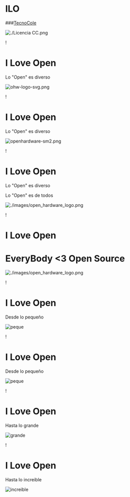 # ILO

###[TecnoCole](http://www.tecnocole.com)

![./Licencia CC.png](./images/Licencia_CC.png)

!

# I Love Open


Lo "Open" es diverso

![ohw-logo-svg.png](./images/ohw-logo-svg.png)

!

# I Love Open

Lo "Open" es diverso

![openhardware-sm2.png](./images/openhardware-sm2.jpg)

!

# I Love Open

Lo "Open" es diverso

Lo "Open" es de todos

![./images/open_hardware_logo.png](./images/open_hardware_logo.png)


!

# I Love Open

# EveryBody <3 Open Source

![./images/open_hardware_logo.png](./images/i_love_open_source.jpg)


!

# I Love Open

Desde lo pequeño

![peque](./images/IMG_20150423_202826.jpg)

!

# I Love Open

Desde lo pequeño

![peque](./images/IMG_20150423_202826.jpg)

!

# I Love Open

Hasta lo grande

![grande](./images/IMG_20150122_200542.jpg)

!

# I Love Open

Hasta lo increible

![increible](./images/andreasHolldorferArm.jpg)

